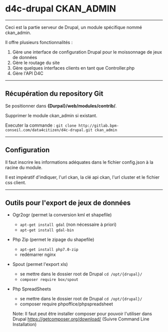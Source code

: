 # d4c-drupal CKAN_ADMIN 

---

Ceci est la partie serveur de Drupal, un module spécifique nommé ckan_admin.

Il offre plusieurs fonctionnalités : 

1. Gère une interface de configuration Drupal pour le moissonnage de jeux de données
2. Gère le routage du site
3. Gère quelques interfaces clients en tant que Controller.php
4. Gère l'API D4C

---

## Récupération du repository Git

Se positionner dans **{Durpal}/web/modules/contrib/**.

Supprimer le module ckan_admin si existant.

Executer la commande : `git clone http://gitlab.bpm-conseil.com/data4citizen/d4c-drupal.git ckan_admin`

---

## Configuration

Il faut inscrire les informations adéquates dans le fichier config.json à la racine du module.

Il est impératif d'indiquer, l'url ckan, la clé api ckan, l'url cluster et le fichier css client.

---

## Outils pour l'export de jeux de données

- Ogr2ogr (permet la conversion kml et shapefile)
	- `apt-get install gdal` (non nécessaire à priori)
	- `apt-get install gdal-bin`

- Php Zip (permet le zipage du shapefile)
	- `apt-get install php7.0-zip`
	- redémarrer nginx

- Spout (permet l'export xls)
	- se mettre dans le dossier root de Drupal `cd /opt/{drupal}/`
	- `composer require box/spout`
	
- Php SpreadSheets
	- se mettre dans le dossier root de Drupal `cd /opt/{drupal}/`
	- composer require phpoffice/phpspreadsheet
	
	Note: Il faut peut être installer composer pour pouvoir l'utiliser dans Drupal
	https://getcomposer.org/download/ (Suivre Command Line Installation)

